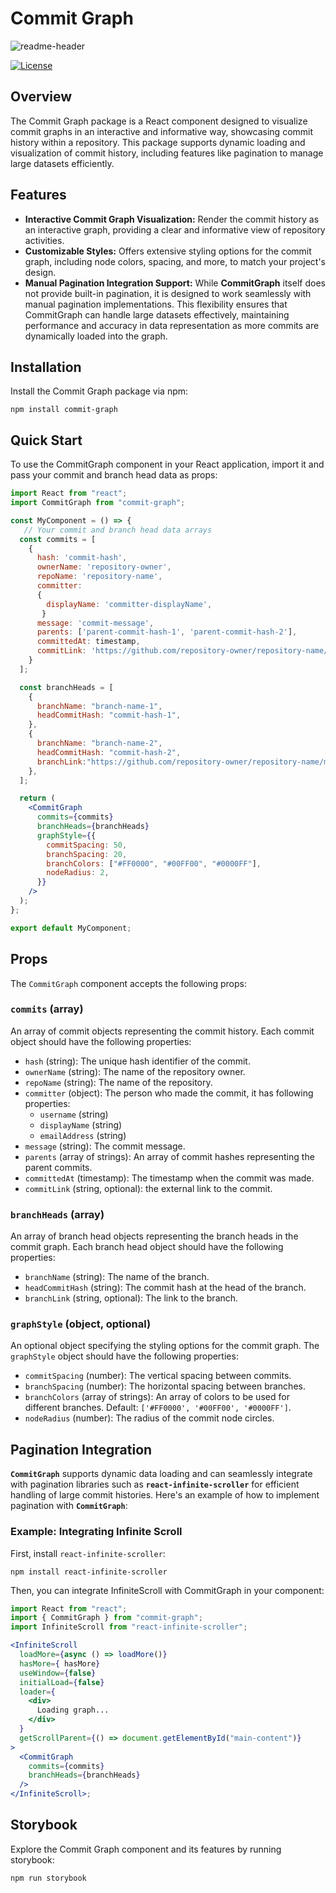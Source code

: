 # Commit Graph

![readme-header](https://github.com/liuliu-dev/CommitGraph/blob/main/graph.gif)

[![License](https://img.shields.io/badge/License-MIT-blue.svg)](https://opensource.org/licenses/MIT)

## Overview

The Commit Graph package is a React component designed to visualize commit graphs in an interactive and informative way, showcasing commit history within a repository. This package supports dynamic loading and visualization of commit history, including features like pagination to manage large datasets efficiently.


## Features

- **Interactive Commit Graph Visualization:** Render the commit history as an interactive graph, providing a clear and informative view of repository activities.
- **Customizable Styles:** Offers extensive styling options for the commit graph, including node colors, spacing, and more, to match your project's design.
- **Manual Pagination Integration Support:** While **CommitGraph** itself does not provide built-in pagination, it is designed to work seamlessly with manual pagination implementations. This flexibility ensures that CommitGraph can handle large datasets effectively, maintaining performance and accuracy in data representation as more commits are dynamically loaded into the graph.


## Installation

Install the Commit Graph package via npm:

```shell
npm install commit-graph
```


## Quick Start

To use the CommitGraph component in your React application, import it and pass your commit and branch head data as props:

```jsx
import React from "react";
import CommitGraph from "commit-graph";

const MyComponent = () => {
   // Your commit and branch head data arrays
  const commits = [
    {
      hash: 'commit-hash',
      ownerName: 'repository-owner',
      repoName: 'repository-name',
      committer:
      {
        displayName: 'committer-displayName',
       }
      message: 'commit-message',
      parents: ['parent-commit-hash-1', 'parent-commit-hash-2'],
      committedAt: timestamp,
      commitLink: 'https://github.com/repository-owner/repository-name/main/commit-hash',
    }
  ];

  const branchHeads = [
    {
      branchName: "branch-name-1",
      headCommitHash: "commit-hash-1",
    },
    {
      branchName: "branch-name-2",
      headCommitHash: "commit-hash-2",
      branchLink:"https://github.com/repository-owner/repository-name/main",
    },
  ];

  return (
    <CommitGraph
      commits={commits}
      branchHeads={branchHeads}
      graphStyle={{
        commitSpacing: 50,
        branchSpacing: 20,
        branchColors: ["#FF0000", "#00FF00", "#0000FF"],
        nodeRadius: 2,
      }}
    />
  );
};

export default MyComponent;
```


## Props

The `CommitGraph` component accepts the following props:

### `commits` (array)

An array of commit objects representing the commit history. Each commit object should have the following properties:

- `hash` (string): The unique hash identifier of the commit.
- `ownerName` (string): The name of the repository owner.
- `repoName` (string): The name of the repository.
- `committer` (object): The person who made the commit, it has following properties:
  - `username` (string)
  - `displayName` (string)
  - `emailAddress` (string)
- `message` (string): The commit message.
- `parents` (array of strings): An array of commit hashes representing the parent commits.
- `committedAt` (timestamp): The timestamp when the commit was made.
- `commitLink` (string, optional): the external link to the commit.

### `branchHeads` (array)

An array of branch head objects representing the branch heads in the commit graph. Each branch head object should have the following properties:

- `branchName` (string): The name of the branch.
- `headCommitHash` (string): The commit hash at the head of the branch.
- `branchLink` (string, optional): The link to the branch.

### `graphStyle` (object, optional)

An optional object specifying the styling options for the commit graph. The `graphStyle` object should have the following properties:

- `commitSpacing` (number): The vertical spacing between commits.
- `branchSpacing` (number): The horizontal spacing between branches.
- `branchColors` (array of strings): An array of colors to be used for different branches. Default: `['#FF0000', '#00FF00', '#0000FF']`.
- `nodeRadius` (number): The radius of the commit node circles.


## Pagination Integration

**`CommitGraph`** supports dynamic data loading and can seamlessly integrate with pagination libraries such as **`react-infinite-scroller`** for efficient handling of large commit histories. Here's an example of how to implement pagination with **`CommitGraph`**:

### Example: Integrating Infinite Scroll
First, install `react-infinite-scroller`:

```shel
npm install react-infinite-scroller
```

Then, you can integrate InfiniteScroll with CommitGraph in your component:

```jsx
import React from "react";
import { CommitGraph } from "commit-graph";
import InfiniteScroll from "react-infinite-scroller";

<InfiniteScroll
  loadMore={async () => loadMore()}
  hasMore={ hasMore}
  useWindow={false}
  initialLoad={false}
  loader={
    <div>
      Loading graph...
    </div>
  }
  getScrollParent={() => document.getElementById("main-content")}
>
  <CommitGraph
    commits={commits}
    branchHeads={branchHeads}
  />
</InfiniteScroll>;
```


## Storybook

Explore the Commit Graph component and its features by running storybook:

```shell
npm run storybook
```
